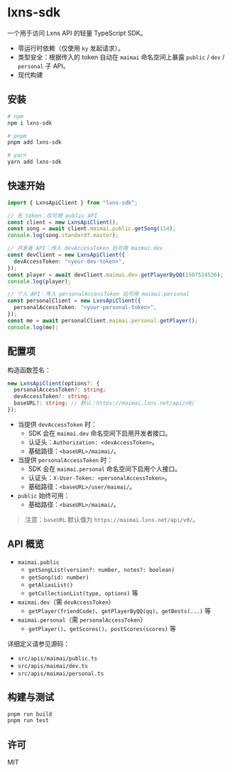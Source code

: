 # lxns-sdk

一个用于访问 Lxns API 的轻量 TypeScript SDK。

- 零运行时依赖（仅使用 `ky` 发起请求）。
- 类型安全：根据传入的 token 自动在 `maimai` 命名空间上暴露 `public` / `dev` / `personal` 子 API。
- 现代构建

## 安装

```bash
# npm
npm i lxns-sdk

# pnpm
pnpm add lxns-sdk

# yarn
yarn add lxns-sdk
```

## 快速开始

```ts
import { LxnsApiClient } from "lxns-sdk";

// 无 token：仅可用 public API
const client = new LxnsApiClient();
const song = await client.maimai.public.getSong(114);
console.log(song.standard?.master);

// 开发者 API：传入 devAccessToken 后可用 maimai.dev
const devClient = new LxnsApiClient({
  devAccessToken: "<your-dev-token>",
});
const player = await devClient.maimai.dev.getPlayerByQQ(1507524536);
console.log(player);

// 个人 API：传入 personalAccessToken 后可用 maimai.personal
const personalClient = new LxnsApiClient({
  personalAccessToken: "<your-personal-token>",
});
const me = await personalClient.maimai.personal.getPlayer();
console.log(me);
```

## 配置项

构造函数签名：

```ts
new LxnsApiClient(options?: {
  personalAccessToken?: string;
  devAccessToken?: string;
  baseURL?: string; // 默认：https://maimai.lxns.net/api/v0/
});
```

- 当提供 `devAccessToken` 时：
  - SDK 会在 `maimai.dev` 命名空间下启用开发者接口。
  - 认证头：`Authorization: <devAccessToken>`。
  - 基础路径：`<baseURL>/maimai/`。
- 当提供 `personalAccessToken` 时：
  - SDK 会在 `maimai.personal` 命名空间下启用个人接口。
  - 认证头：`X-User-Token: <personalAccessToken>`。
  - 基础路径：`<baseURL>/user/maimai/`。
- `public` 始终可用：
  - 基础路径：`<baseURL>/maimai/`。

> 注意：`baseURL` 默认值为 `https://maimai.lxns.net/api/v0/`。

## API 概览

- `maimai.public`
  - `getSongList(version?: number, notes?: boolean)`
  - `getSong(id: number)`
  - `getAliasList()`
  - `getCollectionList(type, options)` 等
- `maimai.dev`（需 `devAccessToken`）
  - `getPlayer(friendCode)`、`getPlayerByQQ(qq)`、`getBests(...)` 等
- `maimai.personal`（需 `personalAccessToken`）
  - `getPlayer()`、`getScores()`、`postScores(scores)` 等

详细定义请参见源码：

- `src/apis/maimai/public.ts`
- `src/apis/maimai/dev.ts`
- `src/apis/maimai/personal.ts`

## 构建与测试

```bash
pnpm run build
pnpm run test
```

## 许可

MIT
